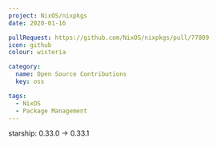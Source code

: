 ```yaml
---
project: NixOS/nixpkgs
date: 2020-01-16

pullRequest: https://github.com/NixOS/nixpkgs/pull/77809
icon: github
colour: wisteria

category:
  name: Open Source Contributions
  key: oss

tags:
  - NixOS
  - Package Management
---
```

starship: 0.33.0 -> 0.33.1
